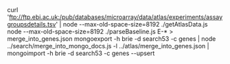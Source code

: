 curl 'ftp://ftp.ebi.ac.uk:/pub/databases/microarray/data/atlas/experiments/assaygroupsdetails.tsv' | node --max-old-space-size=8192 ./getAtlasData.js
node --max-old-space-size=8192 ./parseBaseline.js E-* > merge_into_genes.json 
mongoexport -h brie -d search53 -c genes | node ../search/merge_into_mongo_docs.js -l ../atlas/merge_into_genes.json  | mongoimport -h brie -d search53 -c genes --upsert
